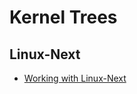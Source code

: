 # Kernel Trees

## Linux-Next

- [Working with Linux-Next](https://www.kernel.org/doc/man-pages/linux-next.html)


